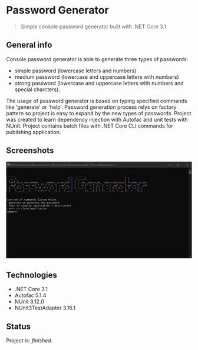 # Password Generator
> Simple console password generator built with .NET Core 3.1

## General info
Console password generator is able to generate three types of passwords:
* simple password (lowercase letters and numbers)
* medium password (lowercase and uppercase letters with numbers) 
* strong password (lowercase and uppercase letters with numbers and special charcters).

The usage of password generator is based on typing specified commands like 'generate' or 'help'. Password generation process relys on factory pattern so project is easy to expand by the new types of passwords. Project was created to learn dependency injection with Autofac and unit tests with NUnit. Project contains batch files with .NET Core CLI commands for publishing application.

## Screenshots
![Example screenshot](screen.png)

## Technologies
* .NET Core 3.1
* Autofac 5.1.4
* NUnit 3.12.0
* NUnit3TestAdapter 3.16.1

## Status
Project is: _finished_.
